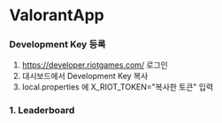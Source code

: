 # ValorantApp

### Development Key 등록
1. https://developer.riotgames.com/ 로그인
2. 대시보드에서 Development Key 복사
3. local.properties 에 X_RIOT_TOKEN="복사한 토큰" 입력

### 1. Leaderboard
